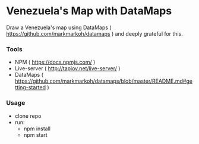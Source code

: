 # Venezuela's Map with DataMaps
Draw a Venezuela's map using DataMaps ( https://github.com/markmarkoh/datamaps ) and deeply grateful for this.

### Tools
- NPM ( https://docs.npmjs.com/ )
- Live-server ( http://tapiov.net/live-server/ )
- DataMaps ( https://github.com/markmarkoh/datamaps/blob/master/README.md#getting-started )

### Usage
- clone repo
- run:
    -  npm install
    -  npm start